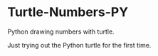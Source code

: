 # Turtle-Numbers-PY
Python drawing numbers with turtle.

Just trying out the Python turtle for the first time.

